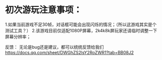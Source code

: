 # 初次游玩注意事项：
1.如果当前游戏不足30帧，对话框可能会出现闪烁的情况；（所以这游戏其实是个测试工具？）
2.该游戏目前仅适配1080P屏幕，2k4k8k屏玩家还请临时调整一下屏幕分辨率；

反馈：
无论是bug还是建议，都可以统统反馈给我们
https://docs.qq.com/sheet/DWGhZS2lsY2RoZWR1?tab=BB08J2
